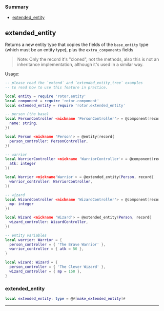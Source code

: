 ### Summary
* [extended_entity](#extended_entity)

## extended_entity

Returns a new entity type that copies the fields of the `base_entity` type
(which must be an entity type), plus the `extra_components` fields

> Note: Only the record it's "cloned", not the methods, also this
is not an inheritance implementation, although it's used in a similar way.

Usage:
```lua
-- please read the `extend` and `extended_entity_tree` examples
-- to read how to use this feature in practice.

local entity = require 'rotor.entity'
local component = require 'rotor.component'
local extended_entity = require 'rotor.extended_entity'

-- person (the base)
local PersonController <nickname 'PersonController'> = @component(record{
  name: string,
})

local Person <nickname 'Person'> = @entity(record{
  person_controller: PersonController,
})

-- warrior
local WarriorController <nickname 'WarriorController'> = @component(record{
  atk: integer
})

local Warrior <nickname'Warrior'> = @extended_entity(Person, record{
  warrior_controller: WarriorController,
})

-- wizard
local WizardController <nickname 'WizardController'> = @component(record{
  mp: integer
})

local Wizard <nickname 'Wizard'> = @extended_entity(Person, record{
  wizard_controller: WizardController,
})

-- entity variables
local warrior: Warrior = {
  person_controller = { 'The Brave Warrior' },
  warrior_controller = { atk = 50 },
}

local wizard: Wizard = {
  person_controller = { 'The Clever Wizard' },
  wizard_controller = { mp = 150 },
}
```

### extended_entity

```lua
local extended_entity: type = @#[make_extended_entity]#
```



---
